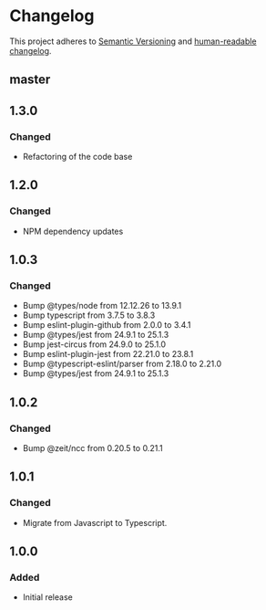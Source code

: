 # Changelog

This project adheres to [Semantic Versioning](https://semver.org/spec/v2.0.0.html)
and [human-readable changelog](https://keepachangelog.com/en/1.0.0/).

## master

## 1.3.0

### Changed

- Refactoring of the code base

## 1.2.0

### Changed

- NPM dependency updates

## 1.0.3

### Changed

- Bump @types/node from 12.12.26 to 13.9.1
- Bump typescript from 3.7.5 to 3.8.3
- Bump eslint-plugin-github from 2.0.0 to 3.4.1
- Bump @types/jest from 24.9.1 to 25.1.3
- Bump jest-circus from 24.9.0 to 25.1.0
- Bump eslint-plugin-jest from 22.21.0 to 23.8.1
- Bump @typescript-eslint/parser from 2.18.0 to 2.21.0
- Bump @types/jest from 24.9.1 to 25.1.3

## 1.0.2

### Changed

- Bump @zeit/ncc from 0.20.5 to 0.21.1

## 1.0.1

### Changed

- Migrate from Javascript to Typescript.

## 1.0.0

### Added

- Initial release
